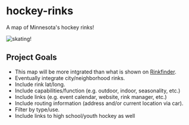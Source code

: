 # hockey-rinks
A map of Minnesota's hockey rinks!

![skating!](https://geospatialresponse.files.wordpress.com/2015/03/hockey.jpg?w=225&h=300)

## Project Goals
* This map will be more intgrated than what is shown on [Rinkfinder](http://www.rinkfinder.com).
* Eventually integrate city/neighborhood rinks.
* Include rink lat/long.
* Include capabilities/function (e.g. outdoor, indoor, seasonality, etc.)
* Include links (e.g. event calendar, website, rink manager, etc.)
* Include routing information (address and/or current location via car).
* Filter by type/use.
* Include links to high school/youth hockey as well
